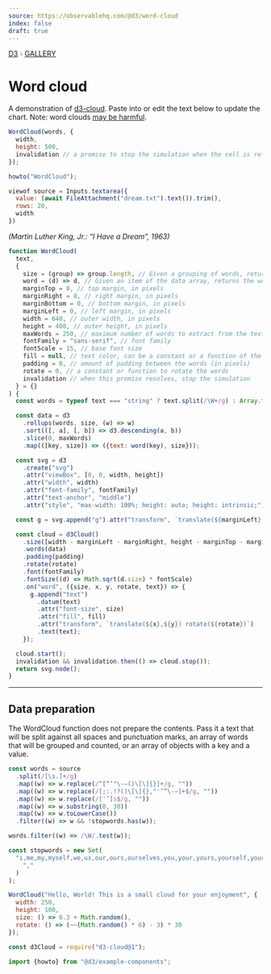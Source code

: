 ```yaml
---
source: https://observablehq.com/@d3/word-cloud
index: false
draft: true
---
```


<div style="color: grey; font: 13px/25.5px var(--sans-serif); text-transform: uppercase;"><h1 style="display: none;">Word cloud</h1><a href="https://d3js.org/">D3</a> › <a href="/@d3/gallery">Gallery</a></div>

# Word cloud

A demonstration of [d3-cloud](https://github.com/jasondavies/d3-cloud/). Paste into or edit the text below to update the chart. Note: word clouds [may be harmful](https://www.niemanlab.org/2011/10/word-clouds-considered-harmful/).

```js echo
WordCloud(words, {
  width,
  height: 500,
  invalidation // a promise to stop the simulation when the cell is re-run
});
```

```js
howto("WordCloud");
```

```js
viewof source = Inputs.textarea({
  value: (await FileAttachment("dream.txt").text()).trim(),
  rows: 20,
  width
})
```

_(Martin Luther King, Jr.: “I Have a Dream”, 1963)_

```js echo
function WordCloud(
  text,
  {
    size = (group) => group.length, // Given a grouping of words, returns the size factor for that word
    word = (d) => d, // Given an item of the data array, returns the word
    marginTop = 0, // top margin, in pixels
    marginRight = 0, // right margin, in pixels
    marginBottom = 0, // bottom margin, in pixels
    marginLeft = 0, // left margin, in pixels
    width = 640, // outer width, in pixels
    height = 400, // outer height, in pixels
    maxWords = 250, // maximum number of words to extract from the text
    fontFamily = "sans-serif", // font family
    fontScale = 15, // base font size
    fill = null, // text color, can be a constant or a function of the word
    padding = 0, // amount of padding between the words (in pixels)
    rotate = 0, // a constant or function to rotate the words
    invalidation // when this promise resolves, stop the simulation
  } = {}
) {
  const words = typeof text === "string" ? text.split(/\W+/g) : Array.from(text);

  const data = d3
    .rollups(words, size, (w) => w)
    .sort(([, a], [, b]) => d3.descending(a, b))
    .slice(0, maxWords)
    .map(([key, size]) => ({text: word(key), size}));

  const svg = d3
    .create("svg")
    .attr("viewBox", [0, 0, width, height])
    .attr("width", width)
    .attr("font-family", fontFamily)
    .attr("text-anchor", "middle")
    .attr("style", "max-width: 100%; height: auto; height: intrinsic;");

  const g = svg.append("g").attr("transform", `translate(${marginLeft},${marginTop})`);

  const cloud = d3Cloud()
    .size([width - marginLeft - marginRight, height - marginTop - marginBottom])
    .words(data)
    .padding(padding)
    .rotate(rotate)
    .font(fontFamily)
    .fontSize((d) => Math.sqrt(d.size) * fontScale)
    .on("word", ({size, x, y, rotate, text}) => {
      g.append("text")
        .datum(text)
        .attr("font-size", size)
        .attr("fill", fill)
        .attr("transform", `translate(${x},${y}) rotate(${rotate})`)
        .text(text);
    });

  cloud.start();
  invalidation && invalidation.then(() => cloud.stop());
  return svg.node();
}
```

---

## Data preparation

The WordCloud function does not prepare the contents. Pass it a text that will be split against all spaces and punctuation marks, an array of words that will be grouped and counted, or an array of objects with a key and a value.

```js echo
const words = source
  .split(/[\s.]+/g)
  .map((w) => w.replace(/^[“‘"\-—()\[\]{}]+/g, ""))
  .map((w) => w.replace(/[;:.!?()\[\]{},"'’”\-—]+$/g, ""))
  .map((w) => w.replace(/['’]s$/g, ""))
  .map((w) => w.substring(0, 30))
  .map((w) => w.toLowerCase())
  .filter((w) => w && !stopwords.has(w));
```

```js echo
words.filter((w) => /\W/.test(w));
```

```js echo
const stopwords = new Set(
  "i,me,my,myself,we,us,our,ours,ourselves,you,your,yours,yourself,yourselves,he,him,his,himself,she,her,hers,herself,it,its,itself,they,them,their,theirs,themselves,what,which,who,whom,whose,this,that,these,those,am,is,are,was,were,be,been,being,have,has,had,having,do,does,did,doing,will,would,should,can,could,ought,i'm,you're,he's,she's,it's,we're,they're,i've,you've,we've,they've,i'd,you'd,he'd,she'd,we'd,they'd,i'll,you'll,he'll,she'll,we'll,they'll,isn't,aren't,wasn't,weren't,hasn't,haven't,hadn't,doesn't,don't,didn't,won't,wouldn't,shan't,shouldn't,can't,cannot,couldn't,mustn't,let's,that's,who's,what's,here's,there's,when's,where's,why's,how's,a,an,the,and,but,if,or,because,as,until,while,of,at,by,for,with,about,against,between,into,through,during,before,after,above,below,to,from,up,upon,down,in,out,on,off,over,under,again,further,then,once,here,there,when,where,why,how,all,any,both,each,few,more,most,other,some,such,no,nor,not,only,own,same,so,than,too,very,say,says,said,shall".split(
    ","
  )
);
```

```js echo
WordCloud("Hello, World! This is a small cloud for your enjoyment", {
  width: 250,
  height: 100,
  size: () => 0.3 + Math.random(),
  rotate: () => (~~(Math.random() * 6) - 3) * 30
});
```

```js echo
const d3Cloud = require("d3-cloud@1");
```

```js echo
import {howto} from "@d3/example-components";
```
